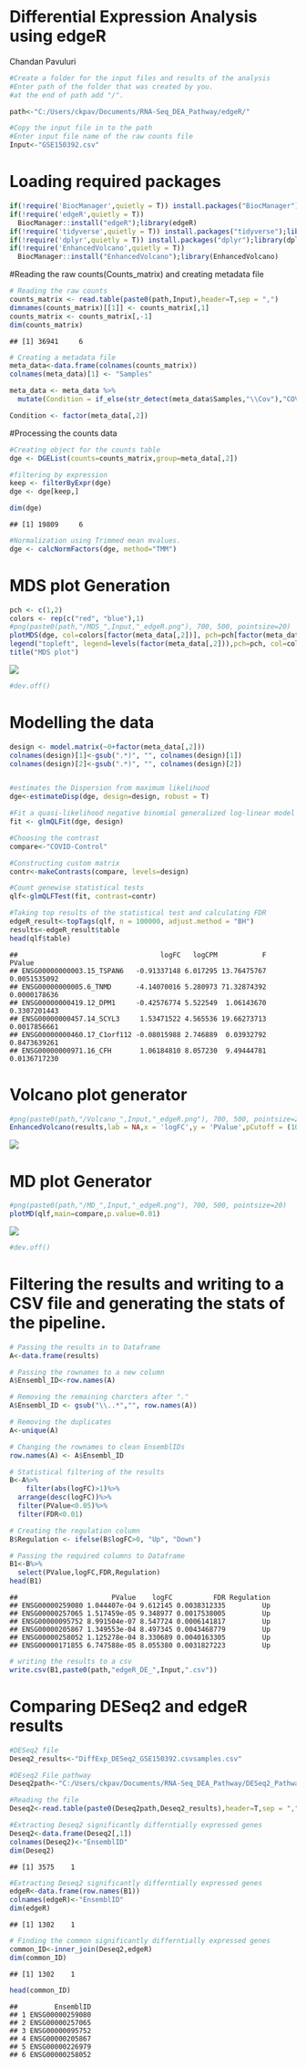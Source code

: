 Differential Expression Analysis using edgeR
================
Chandan Pavuluri

``` r
#Create a folder for the input files and results of the analysis
#Enter path of the folder that was created by you.
#at the end of path add "/".

path<-"C:/Users/ckpav/Documents/RNA-Seq_DEA_Pathway/edgeR/"

#Copy the input file in to the path
#Enter input file name of the raw counts file
Input<-"GSE150392.csv"
```

# Loading required packages

``` r
if(!require('BiocManager',quietly = T)) install.packages("BiocManager");library(BiocManager)
if(!require('edgeR',quietly = T))
  BiocManager::install("edgeR");library(edgeR)
if(!require('tidyverse',quietly = T)) install.packages("tidyverse");library(tidyverse)
if(!require('dplyr',quietly = T)) install.packages("dplyr");library(dplyr)
if(!require('EnhancedVolcano',quietly = T))
  BiocManager::install("EnhancedVolcano");library(EnhancedVolcano)
```

\#Reading the raw counts(Counts\_matrix) and creating metadata file

``` r
# Reading the raw counts
counts_matrix <- read.table(paste0(path,Input),header=T,sep = ",")
dimnames(counts_matrix)[[1]] <- counts_matrix[,1]
counts_matrix <- counts_matrix[,-1]
dim(counts_matrix)
```

    ## [1] 36941     6

``` r
# Creating a metadata file 
meta_data<-data.frame(colnames(counts_matrix))
colnames(meta_data)[1] <- "Samples"

meta_data <- meta_data %>%
  mutate(Condition = if_else(str_detect(meta_data$Samples,"\\Cov"),"COVID","Control"))

Condition <- factor(meta_data[,2])
```

\#Processing the counts data

``` r
#Creating object for the counts table
dge <- DGEList(counts=counts_matrix,group=meta_data[,2])

#filtering by expression
keep <- filterByExpr(dge)
dge <- dge[keep,]

dim(dge)
```

    ## [1] 19809     6

``` r
#Normalization using Trimmed mean mvalues.
dge <- calcNormFactors(dge, method="TMM")
```

# MDS plot Generation

``` r
pch <- c(1,2)
colors <- rep(c("red", "blue"),1)
#png(paste0(path,"/MDS_",Input,"_edgeR.png"), 700, 500, pointsize=20)
plotMDS(dge, col=colors[factor(meta_data[,2])], pch=pch[factor(meta_data[,2])])
legend("topleft", legend=levels(factor(meta_data[,2])),pch=pch, col=colors, ncol=2)
title("MDS plot")
```

![](DEA_edgeR_files/figure-gfm/unnamed-chunk-5-1.png)<!-- -->

``` r
#dev.off()
```

# Modelling the data

``` r
design <- model.matrix(~0+factor(meta_data[,2]))
colnames(design)[1]<-gsub(".*)", "", colnames(design)[1])
colnames(design)[2]<-gsub(".*)", "", colnames(design)[2])


#estimates the Dispersion from maximum likelihood
dge<-estimateDisp(dge, design=design, robust = T)

#Fit a quasi-likelihood negative binomial generalized log-linear model to count data 
fit <- glmQLFit(dge, design)

#Choosing the contrast
compare<-"COVID-Control"

#Constructing custom matrix
contr<-makeContrasts(compare, levels=design)

#Count genewise statistical tests
qlf<-glmQLFTest(fit, contrast=contr)

#Taking top results of the statistical test and calculating FDR
edgeR_result<-topTags(qlf, n = 100000, adjust.method = "BH")
results<-edgeR_result$table
head(qlf$table)
```

    ##                                   logFC   logCPM           F       PValue
    ## ENSG00000000003.15_TSPAN6   -0.91337148 6.017295 13.76475767 0.0051535092
    ## ENSG00000000005.6_TNMD      -4.14070016 5.280973 71.32874392 0.0000178636
    ## ENSG00000000419.12_DPM1     -0.42576774 5.522549  1.06143670 0.3307201443
    ## ENSG00000000457.14_SCYL3     1.53471522 4.565536 19.66273713 0.0017856661
    ## ENSG00000000460.17_C1orf112 -0.08015988 2.746889  0.03932792 0.8473639261
    ## ENSG00000000971.16_CFH       1.06184810 8.057230  9.49444781 0.0136717230

# Volcano plot generator

``` r
#png(paste0(path,"/Volcano_",Input,"_edgeR.png"), 700, 500, pointsize=20)
EnhancedVolcano(results,lab = NA,x = 'logFC',y = 'PValue',pCutoff = (10e-2)/2,FCcutoff = 1.0,  xlim = c(-5, 5),ylim = c(0, -log10(10e-12)))
```

![](DEA_edgeR_files/figure-gfm/unnamed-chunk-7-1.png)<!-- -->

# MD plot Generator

``` r
#png(paste0(path,"/MD_",Input,"_edgeR.png"), 700, 500, pointsize=20)
plotMD(qlf,main=compare,p.value=0.01)
```

![](DEA_edgeR_files/figure-gfm/unnamed-chunk-8-1.png)<!-- -->

``` r
#dev.off()
```

# Filtering the results and writing to a CSV file and generating the stats of the pipeline.

``` r
# Passing the results in to Dataframe 
A<-data.frame(results)

# Passing the rownames to a new column
A$Ensembl_ID<-row.names(A)

# Removing the remaining charcters after "."
A$Ensembl_ID <- gsub("\\..*","", row.names(A))

# Removing the duplicates
A<-unique(A)

# Changing the rownames to clean EnsemblIDs
row.names(A) <- A$Ensembl_ID

# Statistical filtering of the results
B<-A%>%
    filter(abs(logFC)>1)%>%
  arrange(desc(logFC))%>%
  filter(PValue<0.05)%>%
  filter(FDR<0.01)

# Creating the regulation column
B$Regulation <- ifelse(B$logFC>0, "Up", "Down")

# Passing the required columns to Dataframe
B1<-B%>%
  select(PValue,logFC,FDR,Regulation)
head(B1)
```

    ##                       PValue    logFC          FDR Regulation
    ## ENSG00000259080 1.044407e-04 9.612145 0.0038312335         Up
    ## ENSG00000257065 1.517459e-05 9.348977 0.0017538005         Up
    ## ENSG00000095752 8.991504e-07 8.547724 0.0006141817         Up
    ## ENSG00000205867 1.349553e-04 8.497345 0.0043468779         Up
    ## ENSG00000258052 1.125278e-04 8.330689 0.0040163305         Up
    ## ENSG00000171855 6.747588e-05 8.055380 0.0031827223         Up

``` r
# writing the results to a csv
write.csv(B1,paste0(path,"edgeR_DE_",Input,".csv"))
```

# Comparing DESeq2 and edgeR results

``` r
#DESeq2 file
Deseq2_results<-"DiffExp_DESeq2_GSE150392.csvsamples.csv"

#DEseq2 File pathway
Deseq2path<-"C:/Users/ckpav/Documents/RNA-Seq_DEA_Pathway/DESeq2_Pathway/"

#Reading the file
Deseq2<-read.table(paste0(Deseq2path,Deseq2_results),header=T,sep = ",")

#Extracting Deseq2 significantly differntially expressed genes
Deseq2<-data.frame(Deseq2[,1])
colnames(Deseq2)<-"EnsemblID"
dim(Deseq2)
```

    ## [1] 3575    1

``` r
#Extracting Deseq2 significantly differntially expressed genes
edgeR<-data.frame(row.names(B1))
colnames(edgeR)<-"EnsemblID"
dim(edgeR)
```

    ## [1] 1302    1

``` r
# Finding the common significantly differntially expressed genes
common_ID<-inner_join(Deseq2,edgeR)
dim(common_ID)
```

    ## [1] 1302    1

``` r
head(common_ID)
```

    ##         EnsemblID
    ## 1 ENSG00000259080
    ## 2 ENSG00000257065
    ## 3 ENSG00000095752
    ## 4 ENSG00000205867
    ## 5 ENSG00000226979
    ## 6 ENSG00000258052
